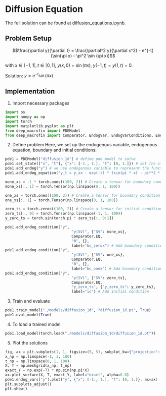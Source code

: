 # Diffusion Equation

The full solution can be found at <a href="https://github.com/rotmanfinhub/deep-macrofin/blob/main/examples/basic_examples/diffusion_equations.ipynb" target="_blank">diffusion_equations.ipynb</a>.

## Problem Setup
$$\frac{\partial y}{\partial t} = \frac{\partial^2 y}{\partial x^2} - e^{-t} (\sin(\pi x) - \pi^2 \sin (\pi x))$$

with $x\in [-1,1], t\in[0,1]$, $y(x,0)=\sin(\pi x)$, $y(-1,t)=y(1,t)=0$.

Solution: $y=e^{-t}\sin(\pi x)$

## Implementation

1. Import necessary packages
```py
import os
import numpy as np
import torch
import matplotlib.pyplot as plt
from deep_macrofin import PDEModel
from deep_macrofin import Comparator, EndogVar, EndogVarConditions, EndogEquation
```

2. Define problem
Here, we set up the endogenous variable, endogenous equation, boundary and initial conditions.
```py
pde1 = PDEModel("diffusion_1d") # define pde model to solve
pde1.set_state(["x", "t"], {"x": [-1., 1.], "t": [0, 1.]}) # set the state variable, which defines the dimensionality of the problem
pde1.add_endog("y") # we use endogenous variable to represent the function we want to approximate
pde1.add_endog_equation("y_t = y_xx - exp(-t) * (sin(pi * x) - pi**2 * sin(pi*x))", label="base_pde") # endogenous equations are used to represent the PDE

mone_xs = -1 * torch.ones((100, 2)) # Create a tensor for boundary condition at x = -1, with t values from 0 to 1
mone_xs[:, 1] = torch.Tensor(np.linspace(0, 1, 100))

one_xs = torch.ones((100, 2)) # Create a tensor for boundary condition at x = 1, with t values from 0 to 1
one_xs[:, 1] = torch.Tensor(np.linspace(0, 1, 100))

zero_ts = torch.zeros((100, 2)) # Create a tensor for initial condition at t = 0, with x values from -1 to 1
zero_ts[:, 0] = torch.Tensor(np.linspace(-1, 1, 100))
y_zero_ts = torch.sin(torch.pi * zero_ts[:, 0:1])

pde1.add_endog_condition("y", 
                              "y(SV)", {"SV": mone_xs},
                              Comparator.EQ,
                              "0", {},
                              label="bc_zerox") # Add boundary condition 
pde1.add_endog_condition("y", 
                              "y(SV)", {"SV": one_xs},
                              Comparator.EQ,
                              "0", {},
                              label="bc_onex") # Add boundary condition
pde1.add_endog_condition("y", 
                              "y(SV)", {"SV": zero_ts},
                              Comparator.EQ,
                              "y_zero_ts", {"y_zero_ts": y_zero_ts},
                              label="ic") # Add initial condition
```

3. Train and evaluate
```py
pde1.train_model("./models/diffusion_1d", "diffusion_1d.pt", True)
pde1.eval_model(True)
```

4. To load a trained model
```py
pde1.load_model(torch.load("./models/diffusion_1d/diffusion_1d.pt"))
```

5. Plot the solutions
```py
fig, ax = plt.subplots(1, 1, figsize=(5, 5), subplot_kw={"projection": "3d"})
x_np = np.linspace(-1, 1, 100)
t_np = np.linspace(0, 1, 100)
X, T = np.meshgrid(x_np, t_np)
exact_Y = np.exp(-T) * np.sin(np.pi*X)
ax.plot_surface(X, T, exact_Y, label="exact", alpha=0.6)
pde1.endog_vars["y"].plot("y", {"x": [-1., 1.], "t": [0, 1.]}, ax=ax)
plt.subplots_adjust()
plt.show()
```
